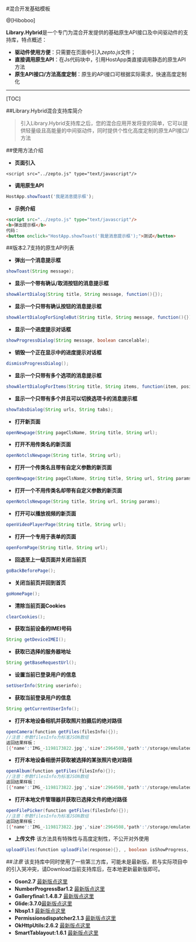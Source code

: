 #混合开发基础模板

@[Hiboboo]

**Library.Hybrid**是一个专门为混合开发提供的基础原生API接口及中间驱动件的支持库，特点概述：
- **驱动件使用方便**：只需要在页面中引入*zepto.js*文件；
- **直接调用原生API**：在Js代码块中，引用HostApp类直接调用静态的原生API方法
- **原生API接口/方法高度定制**：原生的API接口可根据实际需求，快速高度定制化

-------------------

[TOC]

##Library.Hybrid混合支持库简介

>引入Library.Hybrid支持库之后，您的混合应用开发将变的简单，它可以提供轻量级且高能量的中间驱动件，同时提供个性化高度定制的原生API接口/方法

##使用方法介绍

- **页面引入**
``` vbscript-html
<script src="../zepto.js" type="text/javascript"/>
```
- **调用原生API**
``` javaScript
HostApp.showToast('我是消息提示框');
```
- **示例介绍**
``` HTML
<script src="../zepto.js" type="text/javascript"/>
<b>弹出提示框</b>
代码：
<button onclick="HostApp.showToast('我是消息提示框');">测试</button>
```

##版本2.7支持的原生API列表
- **弹出一个消息提示框**
``` java
showToast(String message);
```
- **显示一个带有确认/取消按钮的消息提示框**
``` java
showAlertDialog(String title, String message, function(){});
```
- **显示一个只带有确认按钮的消息提示框**
``` java
showAlertDialogForSingleBut(String title, String message, function(){});
```
- **显示一个进度提示对话框**
``` java
showProgressDialog(String message, boolean cancelable);
```
- **销毁一个正在显示中的进度提示对话框**
``` java
dismissProgressDialog();
```
- **显示一个只带有多个选项的消息提示框**
``` java
showAlertDialogForItems(String title, String items, function(item, position){});
```
- **显示一个只带有多个并且可以切换选项卡的消息提示框**
``` java
showTabsDialog(String urls, String tabs);
```
- **打开新页面**
``` java
openNewpage(String pageClsName, String title, String url);
```
- **打开不用传类名的新页面**
``` java
openNotclsNewpage(String title, String url);
```
- **打开一个传类名且带有自定义参数的新页面**
``` java
openNewpage(String pageClsName, String title, String url, String params);
```
- **打开一个不用传类名却带有自定义参数的新页面**
``` java
openNotclsNewpage(String title, String url, String params);
```
- **打开可以播放视频的新页面**
``` java
openVideoPlayerPage(String title, String url);
```
- **打开一个专用于表单的页面**
``` java
openFormPage(String title, String url);
```
- **回退至上一级页面并关闭当前页**
``` java
goBackBeforePage();
```
- **关闭当前页并回到首页**
``` java
goHomePage();
```
- **清除当前页面Cookies**
``` java
clearCookies();
```
- **获取当前设备的IMEI号码**
``` java
String getDeviceIMEI();
```
- **获取已选择的服务器地址**
``` java
String getBaseRequestUrl();
```
- **设置当前已登录用户的信息**
``` java
setUserInfo(String userinfo);
```
- **获取当前登录用户的信息**
``` java
String getCurrentUserInfo();
```
- **打开本地设备相机并获取照片拍摄后的绝对路径**
``` java
openCamera(function getFiles(filesInfo){});
//注意：参数filesInfo为标准JSON数组
返回结果样板：
[{'name':'IMG_-1198173822.jpg','size':2964508,'path':'/storage/emulated/0/DCIM/IMG_-1198173822.jpg'}]
```
- **打开本地设备相册并获取被选择的某张照片绝对路径**
``` java
openAlbum(function getFiles(filesInfo){});
//注意：参数filesInfo为标准JSON数组
返回结果样板：
[{'name':'IMG_-1198173822.jpg','size':2964508,'path':'/storage/emulated/0/DCIM/IMG_-1198173822.jpg'}]
```
- **打开本地文件管理器并获取已选择文件的绝对路径**
``` java
openFilePicker(function getFiles(filesInfo){});
//注意：参数filesInfo为标准JSON数组
返回结果样板：
[{'name':'IMG_-1198173822.jpg','size':2964508,'path':'/storage/emulated/0/DCIM/IMG_-1198173822.jpg'}]
```
- **上传文件**
该方法具有特殊性与高度定制性，不公开对外使用
``` java
uploadFiles(function uploadFile(response){}, , boolean isShowProgress, String message, String url, String params, String files);
```

##*注意*
该支持库中同时使用了一些第三方库，可能未是最新版，若与实际项目中的引入哭冲突，请Download当前支持库后，在本地更新最新版即可。
- **Gson2.7** [最新版点这里](https://github.com/google/gson)
- **NumberProgressBar1.2** [最新版点这里](https://github.com/daimajia/NumberProgressBar)
- **Galleryfinal:1.4.8.7** [最新版点这里](https://github.com/pengjianbo/GalleryFinal)
- **Glide:3.7.0**[最新版点这里](https://github.com/bumptech/glide)
- **Nbsp1.1** [最新版点这里](https://github.com/nbsp-team/MaterialFilePicker)
- **Permissionsdispatcher2.1.3** [最新版点这里](https://github.com/hotchemi/PermissionsDispatcher)
- **OkHttpUtils:2.6.2** [最新版点这里](https://github.com/hongyangAndroid/okhttputils)
- **SmartTablayout:1.6.1** [最新版点这里](https://github.com/ogaclejapan/SmartTabLayout)